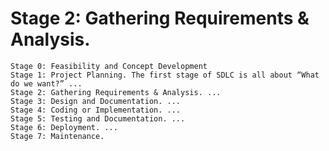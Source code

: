 # Stage 2: Gathering Requirements & Analysis.
    Stage 0: Feasibility and Concept Development
    Stage 1: Project Planning. The first stage of SDLC is all about “What do we want?” ...
    Stage 2: Gathering Requirements & Analysis. ...
    Stage 3: Design and Documentation. ...
    Stage 4: Coding or Implementation. ...
    Stage 5: Testing and Documentation. ...
    Stage 6: Deployment. ...
    Stage 7: Maintenance.
